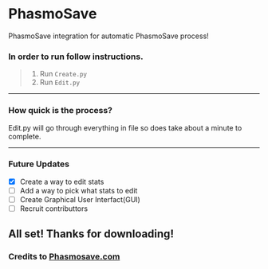 # PhasmoSave
PhasmoSave integration for automatic PhasmoSave process!

### In order to run follow instructions.

> 1. Run  `Create.py`
> 2. Run  `Edit.py` 
------
### How quick is the process? 
Edit.py will go through everything in file so does take about a minute to complete.

-----

### Future Updates
- [x] Create a way to edit stats
- [ ] Add a way to pick what stats to edit
- [ ] Create Graphical User Interfact(GUI)
- [ ] Recruit contributtors

## All set! Thanks for downloading!
### Credits to [Phasmosave.com](https://phasmosave.com/)

